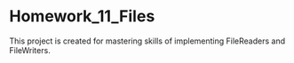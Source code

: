 # Homework_11_Files
This project is created for mastering skills of implementing FileReaders and FileWriters. 
